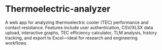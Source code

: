 # Thermoelectric-analyzer
A web app for analyzing thermoelectric cooler (TEC) performance and contact resistance. Features include user authentication, CSV/XLSX data upload, interactive graphs, TEC efficiency calculator, TLM analysis, history tracking, and export to Excel—ideal for research and engineering workflows.
